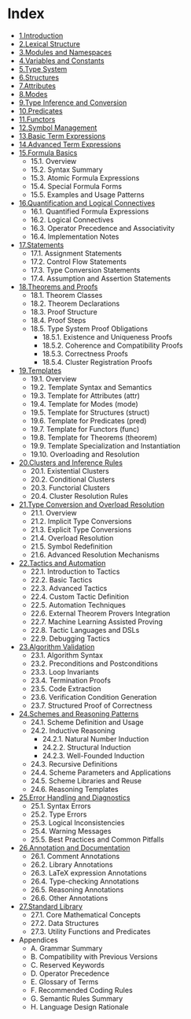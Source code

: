 # Index

- [1.Introduction](./01.introduction.md)
- [2.Lexical Structure](./02.lexical_structure.md)
- [3.Modules and Namespaces](./03.modules_and_namespaces.md)
- [4.Variables and Constants](./04.variables_and_constants.md)
- [5.Type System](./05.type_system.md)
- [6.Structures](./06.structures.md)
- [7.Attributes](./07.attributes.md)
- [8.Modes](./08.modes.md)
- [9.Type Inference and Conversion](./09.type_inference_and_conversion.md)
- [10.Predicates](./10.predicates.md)
- [11.Functors](./11.functors.md)
- [12.Symbol Management](./12.symbol_management.md)
- [13.Basic Term Expressions](./13.basic_term_expression.md)
- [14.Advanced Term Expressions](./14.advanced_term_expression.md)
- [15.Formula Basics](./15.formula_basics.md)
    - 15.1. Overview
    - 15.2. Syntax Summary
    - 15.3. Atomic Formula Expressions
    - 15.4. Special Formula Forms
    - 15.5. Examples and Usage Patterns
- [16.Quantification and Logical Connectives](./16.quantification_and_connectives.md)
    - 16.1. Quantified Formula Expressions
    - 16.2. Logical Connectives
    - 16.3. Operator Precedence and Associativity
    - 16.4. Implementation Notes
- [17.Statements](./17.statements.md)
    - 17.1. Assignment Statements
    - 17.2. Control Flow Statements
    - 17.3. Type Conversion Statements
    - 17.4. Assumption and Assertion Statements
- [18.Theorems and Proofs](./18.theorems_and_proofs.md)
    - 18.1. Theorem Classes
    - 18.2. Theorem Declarations
    - 18.3. Proof Structure
    - 18.4. Proof Steps
    - 18.5. Type System Proof Obligations
        - 18.5.1. Existence and Uniqueness Proofs
        - 18.5.2. Coherence and Compatibility Proofs
        - 18.5.3. Correctness Proofs
        - 18.5.4. Cluster Registration Proofs
- [19.Templates](./19.templates.md)
    - 19.1. Overview
    - 19.2. Template Syntax and Semantics
    - 19.3. Template for Attributes (attr)
    - 19.4. Template for Modes (mode)
    - 19.5. Template for Structures (struct)
    - 19.6. Template for Predicates (pred)
    - 19.7. Template for Functors (func)
    - 19.8. Template for Theorems (theorem)
    - 19.9. Template Specialization and Instantiation
    - 19.10. Overloading and Resolution
- [20.Clusters and Inference Rules](./20.clusters.md)
    - 20.1. Existential Clusters
    - 20.2. Conditional Clusters
    - 20.3. Functorial Clusters
    - 20.4. Cluster Resolution Rules
- [21.Type Conversion and Overload Resolution](./21.type_conversion_resolution.md)
    - 21.1. Overview
    - 21.2. Implicit Type Conversions
    - 21.3. Explicit Type Conversions
    - 21.4. Overload Resolution
    - 21.5. Symbol Redefinition
    - 21.6. Advanced Resolution Mechanisms
- [22.Tactics and Automation](./22.tactics_and_automation.md)
    - 22.1. Introduction to Tactics
    - 22.2. Basic Tactics
    - 22.3. Advanced Tactics
    - 22.4. Custom Tactic Definition
    - 22.5. Automation Techniques
    - 22.6. External Theorem Provers Integration
    - 22.7. Machine Learning Assisted Proving
    - 22.8. Tactic Languages and DSLs
    - 22.9. Debugging Tactics
- [23.Algorithm Validation](./23.algorithm_validation.md)
    - 23.1. Algorithm Syntax
    - 23.2. Preconditions and Postconditions
    - 23.3. Loop Invariants
    - 23.4. Termination Proofs
    - 23.5. Code Extraction
    - 23.6. Verification Condition Generation
    - 23.7. Structured Proof of Correctness
- [24.Schemes and Reasoning Patterns](./24.schemes_and_reasoning.md)
    - 24.1. Scheme Definition and Usage
    - 24.2. Inductive Reasoning
        - 24.2.1. Natural Number Induction
        - 24.2.2. Structural Induction
        - 24.2.3. Well-Founded Induction
    - 24.3. Recursive Definitions
    - 24.4. Scheme Parameters and Applications
    - 24.5. Scheme Libraries and Reuse
    - 24.6. Reasoning Templates
- [25.Error Handling and Diagnostics](./25.error_handling.md)
    - 25.1. Syntax Errors
    - 25.2. Type Errors
    - 25.3. Logical Inconsistencies
    - 25.4. Warning Messages
    - 25.5. Best Practices and Common Pitfalls
- [26.Annotation and Documentation](./26.annotation.md)
    - 26.1. Comment Annotations
    - 26.2. Library Annotations
    - 26.3. LaTeX expression Annotations
    - 26.4. Type-checking Annotations
    - 26.5. Reasoning Annotations
    - 26.6. Other Annotations
- [27.Standard Library](./27.standard_library.md)
    - 27.1. Core Mathematical Concepts
    - 27.2. Data Structures
    - 27.3. Utility Functions and Predicates
- Appendices
    - A. Grammar Summary
    - B. Compatibility with Previous Versions
    - C. Reserved Keywords
    - D. Operator Precedence
    - E. Glossary of Terms
    - F. Recommended Coding Rules
    - G. Semantic Rules Summary
    - H. Language Design Rationale

